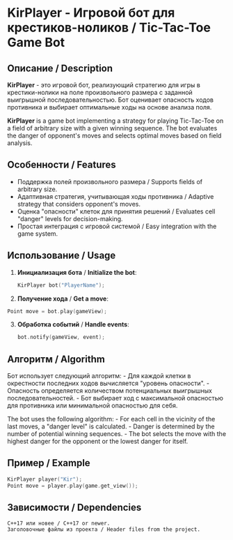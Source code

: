 # KirPlayer - Игровой бот для крестиков-ноликов / Tic-Tac-Toe Game Bot

## Описание / Description

**KirPlayer** - это игровой бот, реализующий стратегию для игры в крестики-нолики на поле произвольного размера с заданной выигрышной последовательностью. Бот оценивает опасность ходов противника и выбирает оптимальные ходы на основе анализа поля.

**KirPlayer** is a game bot implementing a strategy for playing Tic-Tac-Toe on a field of arbitrary size with a given winning sequence. The bot evaluates the danger of opponent's moves and selects optimal moves based on field analysis.

## Особенности / Features

- Поддержка полей произвольного размера / Supports fields of arbitrary size.
- Адаптивная стратегия, учитывающая ходы противника / Adaptive strategy that considers opponent's moves.
- Оценка "опасности" клеток для принятия решений / Evaluates cell "danger" levels for decision-making.
- Простая интеграция с игровой системой / Easy integration with the game system.

## Использование / Usage

1. **Инициализация бота** / **Initialize the bot**:
   ```cpp
   KirPlayer bot("PlayerName");
   ```
2. **Получение хода** / **Get a move**:
  ```cpp
  Point move = bot.play(gameView);
  ```
3. **Обработка событий** / **Handle events**:
   ```cpp
   bot.notify(gameView, event);
   ```
## Алгоритм / Algorithm

Бот использует следующий алгоритм:
    - Для каждой клетки в окрестности последних ходов вычисляется "уровень опасности".
    - Опасность определяется количеством потенциальных выигрышных последовательностей.
    - Бот выбирает ход с максимальной опасностью для противника или минимальной опасностью для себя.

The bot uses the following algorithm:
    - For each cell in the vicinity of the last moves, a "danger level" is calculated.
    - Danger is determined by the number of potential winning sequences.
    - The bot selects the move with the highest danger for the opponent or the lowest danger for itself.

## Пример / Example
  ```cpp
  KirPlayer player("Kir");
  Point move = player.play(game.get_view());
  ```

## Зависимости / Dependencies
    C++17 или новее / C++17 or newer.
    Заголовочные файлы из проекта / Header files from the project.
